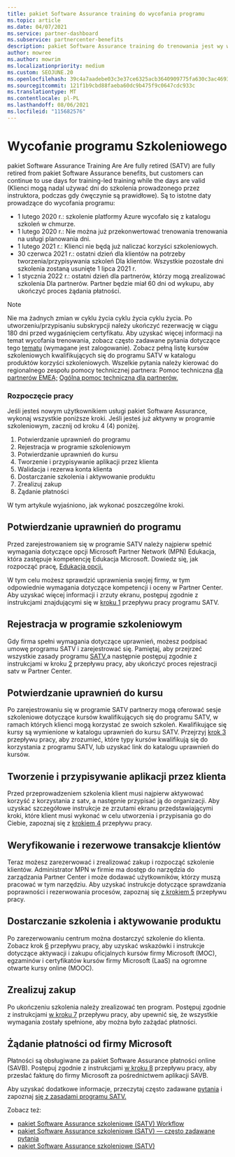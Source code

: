 ```yaml
---
title: pakiet Software Assurance training do wycofania programu
ms.topic: article
ms.date: 04/07/2021
ms.service: partner-dashboard
ms.subservice: partnercenter-benefits
description: pakiet Software Assurance training do trenowania jest wy wycofany.
author: mowree
ms.author: mowrim
ms.localizationpriority: medium
ms.custom: SEOJUNE.20
ms.openlocfilehash: 39c4a7aadebe03c3e37ce6325acb3640909775fa630c3ac4693af430adb47338
ms.sourcegitcommit: 121f1b9cbd88faeba60dc9b475f9c0647cdc933c
ms.translationtype: MT
ms.contentlocale: pl-PL
ms.lasthandoff: 08/06/2021
ms.locfileid: "115682576"
---
```

# <a name="training-vouchers-program-retirement"></a>Wycofanie programu Szkoleniowego

pakiet Software Assurance Training Are Are fully retired (SATV) are fully retired from pakiet Software Assurance benefits, but customers can continue to use days for training-led training while the days are valid (Klienci mogą nadal używać dni do szkolenia prowadzonego przez instruktora, podczas gdy ćwęczynie są prawidłowe). Są to istotne daty prowadzące do wycofania programu: 

- 1 lutego 2020 r.: szkolenie platformy Azure wycofało się z katalogu szkoleń w chmurze.
- 1 lutego 2020 r.: Nie można już przekonwertować trenowania trenowania na usługi planowania dni.  
- 1 lutego 2021 r.: Klienci nie będą już naliczać korzyści szkoleniowych. 
- 30 czerwca 2021 r.: ostatni dzień dla klientów na potrzeby tworzenia/przypisywania szkoleń Dla klientów. Wszystkie pozostałe dni szkolenia zostaną usunięte 1 lipca 2021 r.
- 1 stycznia 2022 r.: ostatni dzień dla partnerów, którzy mogą zrealizować szkolenia Dla partnerów. Partner będzie miał 60 dni od wykupu, aby ukończyć proces żądania płatności.  

>[!NOTE]
>Nie ma żadnych zmian w cyklu życia cyklu życia cyklu życia. Po utworzeniu/przypisaniu subskrypcji należy ukończyć rezerwację w ciągu 180 dni przed wygaśnięciem certyfikatu.  Aby uzyskać więcej informacji na temat wycofania trenowania, zobacz często zadawane pytania dotyczące tego [tematu](https://partner.microsoft.com/resources/collection/software-assurance-benefit-changes#/) (wymagane jest zalogowanie).  Zobacz pełną listę kursów szkoleniowych kwalifikujących się do programu SATV w katalogu produktów korzyści szkoleniowych. Wszelkie pytania należy kierować do regionalnego zespołu pomocy technicznej partnera: Pomoc techniczna [dla partnerów EMEA;](mailto:savoucher@msdirectservices.com) [Ogólna pomoc techniczna dla partnerów.](https://partner.microsoft.com/dashboard/support/servicerequests)



### <a name="get-started"></a>Rozpoczęcie pracy

Jeśli jesteś nowym użytkownikiem usługi pakiet Software Assurance, wykonaj wszystkie poniższe kroki. Jeśli jesteś już aktywny w programie szkoleniowym, zacznij od kroku 4 (4) poniżej. 

1. Potwierdzanie uprawnień do programu
2. Rejestracja w programie szkoleniowym
3. Potwierdzanie uprawnień do kursu
4. Tworzenie i przypisywanie aplikacji przez klienta
5. Walidacja i rezerwa konta klienta
6. Dostarczanie szkolenia i aktywowanie produktu
7. Zrealizuj zakup
8. Żądanie płatności

W tym artykule wyjaśniono, jak wykonać poszczególne kroki.

## <a name="confirm-program-eligibility"></a>Potwierdzanie uprawnień do programu

Przed zarejestrowaniem się w programie SATV należy najpierw spełnić wymagania dotyczące opcji Microsoft Partner Network (MPN) Edukacja, która zastępuje kompetencję Edukacja Microsoft. Dowiedz się, jak rozpocząć pracę, [Edukacja opcji.](https://partner.microsoft.com/membership/learning-partners)

W tym celu możesz sprawdzić uprawnienia swojej firmy, w tym odpowiednie wymagania dotyczące kompetencji i oceny w Partner Center. Aby uzyskać więcej informacji i zrzuty ekranu, postępuj zgodnie z instrukcjami znajdującymi się w [kroku 1](https://query.prod.cms.rt.microsoft.com/cms/api/am/binary/RE4s3bB) przepływu pracy programu SATV.

## <a name="enroll-in-the-training-program"></a>Rejestracja w programie szkoleniowym

Gdy firma spełni wymagania dotyczące uprawnień, możesz podpisać umowę programu SATV i zarejestrować się. Pamiętaj, aby przejrzeć wszystkie zasady programu [SATV,](https://query.prod.cms.rt.microsoft.com/cms/api/am/binary/RE3koEP)a następnie postępuj zgodnie z instrukcjami w kroku [2](https://query.prod.cms.rt.microsoft.com/cms/api/am/binary/RE4s3bB) przepływu pracy, aby ukończyć proces rejestracji satv w Partner Center.


## <a name="confirm-course-eligibility"></a>Potwierdzanie uprawnień do kursu
Po zarejestrowaniu się w programie SATV partnerzy mogą oferować sesje szkoleniowe dotyczące kursów kwalifikujących się do programu SATV, w ramach których klienci mogą korzystać ze swoich szkoleń. Kwalifikujące się kursy są wymienione w katalogu uprawnień do kursu SATV. Przejrzyj [krok 3](https://query.prod.cms.rt.microsoft.com/cms/api/am/binary/RE4s3bB) przepływu pracy, aby zrozumieć, które typy kursów kwalifikują się do korzystania z programu SATV, lub uzyskać link do katalogu uprawnień do kursów.

## <a name="have-customer-create-and-assign-voucher"></a>Tworzenie i przypisywanie aplikacji przez klienta

Przed przeprowadzeniem szkolenia klient musi najpierw aktywować korzyść z korzystania z satv, a następnie przypisać ją do organizacji. Aby uzyskać szczegółowe instrukcje ze zrzutami ekranu przedstawiającymi kroki, które klient musi wykonać w celu utworzenia i przypisania go do Ciebie, zapoznaj się z [krokiem 4](https://query.prod.cms.rt.microsoft.com/cms/api/am/binary/RE4s3bB) przepływu pracy.

## <a name="validate-and-reserve-customer-vouchers"></a>Weryfikowanie i rezerwowe transakcje klientów

Teraz możesz zarezerwować i zrealizować zakup i rozpocząć szkolenie klientów. Administrator MPN w firmie ma dostęp do narzędzia do zarządzania Partner Center i może dodawać użytkowników, którzy muszą pracować w tym narzędziu. Aby uzyskać instrukcje dotyczące sprawdzania poprawności i rezerwowania procesów, zapoznaj się [z krokiem 5](https://query.prod.cms.rt.microsoft.com/cms/api/am/binary/RE4s3bB) przepływu pracy.

## <a name="deliver-training-and-activate-product"></a>Dostarczanie szkolenia i aktywowanie produktu

Po zarezerwowaniu centrum można dostarczyć szkolenie do klienta. Zobacz krok [6](https://query.prod.cms.rt.microsoft.com/cms/api/am/binary/RE4s3bB) przepływu pracy, aby uzyskać wskazówki i instrukcje dotyczące aktywacji i zakupu oficjalnych kursów firmy Microsoft (MOC), egzaminów i certyfikatów kursów firmy Microsoft (LaaS) na ogromne otwarte kursy online (MOOC).

## <a name="redeem-voucher"></a>Zrealizuj zakup

Po ukończeniu szkolenia należy zrealizować ten program. Postępuj zgodnie z instrukcjami [w kroku 7](https://query.prod.cms.rt.microsoft.com/cms/api/am/binary/RE4s3bB) przepływu pracy, aby upewnić się, że wszystkie wymagania zostały spełnione, aby można było zażądać płatności. 


## <a name="request-payment-from-microsoft"></a>Żądanie płatności od firmy Microsoft

Płatności są obsługiwane za pakiet Software Assurance płatności online (SAVB). Postępuj zgodnie z instrukcjami [w kroku 8](https://query.prod.cms.rt.microsoft.com/cms/api/am/binary/RE4s3bB) przepływu pracy, aby przesłać fakturę do firmy Microsoft za pośrednictwem aplikacji SAVB. 

Aby uzyskać dodatkowe informacje, przeczytaj często zadawane [pytania](https://query.prod.cms.rt.microsoft.com/cms/api/am/binary/RE3kz5o) i zapoznaj [się z zasadami programu SATV.](https://query.prod.cms.rt.microsoft.com/cms/api/am/binary/RE3koEP)

Zobacz też:

- [pakiet Software Assurance szkoleniowe (SATV) Workflow](https://query.prod.cms.rt.microsoft.com/cms/api/am/binary/RE4s3bB)
- [pakiet Software Assurance szkoleniowe (SATV) — często zadawane pytania](https://query.prod.cms.rt.microsoft.com/cms/api/am/binary/RE3kz5o)
- [pakiet Software Assurance szkoleniowe (SATV)](https://query.prod.cms.rt.microsoft.com/cms/api/am/binary/RE3koEP)
